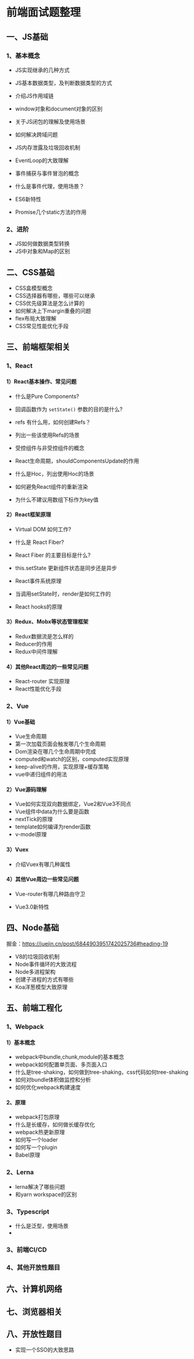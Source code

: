 # 前端面试题整理

## 一、JS基础

### 1、基本概念

- JS实现继承的几种方式
- JS基本数据类型，及判断数据类型的方式
- 介绍JS作用域链
- window对象和document对象的区别
- 关于JS闭包的理解及使用场景
- 如何解决跨域问题
- JS内存泄露及垃圾回收机制

- EventLoop的大致理解
- 事件捕获与事件冒泡的概念
- 什么是事件代理，使用场景？
- ES6新特性
- Promise几个static方法的作用

### 2、进阶

- JS如何做数据类型转换
- JS中对象和Map的区别

## 二、CSS基础

- CSS盒模型概念
- CSS选择器有哪些，哪些可以继承
- CSS优先级算法是怎么计算的
- 如何解决上下margin重叠的问题
- flex布局大致理解
- CSS常见性能优化手段

## 三、前端框架相关

### 1、React

#### 1）React基本操作、常见问题

- 什么是Pure Components?

- 回调函数作为 `setState()` 参数的目的是什么?

- refs 有什么用，如何创建Refs？
- 列出一些该使用Refs的场景

- 受控组件与非受控组件的概念
- React生命周期，shouldComponentsUpdate的作用
- 什么是Hoc，列出使用Hoc的场景
- 如何避免React组件的重新渲染
- 为什么不建议用数组下标作为key值

#### 2）React框架原理

- Virtual DOM 如何工作?

- 什么是 React Fiber?

- React Fiber 的主要目标是什么?

- this.setState 更新组件状态是同步还是异步
- React事件系统原理
- 当调用setState时，render是如何工作的
- React hooks的原理

#### 3）Redux、Mobx等状态管理框架

- Redux数据流是怎么样的
- Reducer的作用
- Redux中间件理解

#### 4）其他React周边的一些常见问题

- React-router 实现原理
- React性能优化手段

### 2、Vue

#### 1）Vue基础

- Vue生命周期
- 第一次加载页面会触发哪几个生命周期
- Dom渲染在哪几个生命周期中完成
- computed和watch的区别，computed实现原理
- keep-alive的作用，实现原理+缓存策略
- vue中递归组件的用法

#### 2）Vue源码理解

- Vue如何实现双向数据绑定，Vue2和Vue3不同点
- Vue组件中data为什么要是函数
- nextTick的原理
- template如何编译为render函数
- v-model原理

#### 3）Vuex

- 介绍Vuex有哪几种属性

#### 4）其他Vue周边一些常见问题

- Vue-router有哪几种路由守卫

- Vue3.0新特性

  

## 四、Node基础

掘金：https://juejin.cn/post/6844903951742025736#heading-19

- V8的垃圾回收机制
- Node事件循环的大致流程
- Node多进程架构
- 创建子进程的方式有哪些
- Koa洋葱模型大致原理

## 五、前端工程化

### 1、Webpack

#### 1）基本概念

- webpack中bundle,chunk,module的基本概念
- webpack如何配置单页面、多页面入口
- 什么是tree-shaking，如何做到tree-shaking，css代码如何tree-shaking
- 如何对bundle体积做监控和分析
- 如何优化webpack构建速度

#### 2、原理

- webpack打包原理
- 什么是长缓存，如何做长缓存优化
- webpack热更新原理
- 如何写一个loader
- 如何写一个plugin
- Babel原理

### 2、Lerna

- lerna解决了哪些问题
- 和yarn workspace的区别



### 3、Typescript

- 什么是泛型，使用场景
- 

### 3、前端CI/CD

### 4、其他开放性题目



## 六、计算机网络



## 七、浏览器相关



## 八、开放性题目

- 实现一个SSO的大致思路